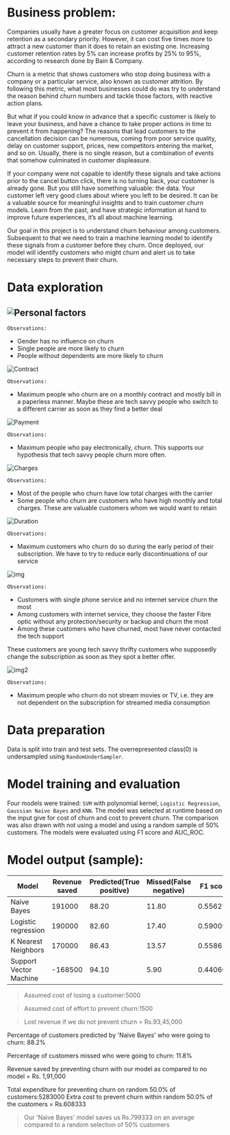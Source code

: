 # Business problem:

Companies usually have a greater focus on customer acquisition and keep retention as a secondary priority. However, it can cost five times more to attract a new customer than it does to retain an existing one. Increasing customer retention rates by 5% can increase profits by 25% to 95%, according to research done by Bain & Company.

Churn is a metric that shows customers who stop doing business with a company or a particular service, also known as customer attrition. By following this metric, what most businesses could do was try to understand the reason behind churn numbers and tackle those factors, with reactive action plans.

But what if you could know in advance that a specific customer is likely to leave your business, and have a chance to take proper actions in time to prevent it from happening? The reasons that lead customers to the cancellation decision can be numerous, coming from poor service quality, delay on customer support, prices, new competitors entering the market, and so on. Usually, there is no single reason, but a combination of events that somehow culminated in customer displeasure.

If your company were not capable to identify these signals and take actions prior to the cancel button click, there is no turning back, your customer is already gone. But you still have something valuable: the data. Your customer left very good clues about where you left to be desired. It can be a valuable source for meaningful insights and to train customer churn models. Learn from the past, and have strategic information at hand to improve future experiences, it’s all about machine learning.

Our goal in this project is to understand churn behaviour among customers. Subsequent to that we need to train a machine learning model to identify these signals from a customer before they churn. Once deployed, our model will identify customers who might churn and alert us to take necessary steps to prevent their churn.

# Data exploration

## ![Personal factors](https://i.ibb.co/5LqNr02/personal-factors.png)

`Observations:`

* Gender has no influence on churn
* Single people are more likely to churn
* People without dependents are more likely to churn

![Contract](https://i.ibb.co/TkpT2bZ/contract.png)

`Observations:`

* Maximum people who churn are on a monthly contract and mostly bill in a paperless manner. Maybe these are tech savvy people who switch to a different carrier as soon as they find a better deal

![Payment](https://i.ibb.co/r3509PR/payment.png)

`Observations:`

* Maximum people who pay electronically, churn. This supports our hypothesis that tech savvy people churn more often.

![Charges](https://i.ibb.co/80yXBzg/charges.png)

`Observations:`

* Most of the people who churn have low total charges with the carrier
* Some people who churn are customers who have high monthly and total charges. These are valuable customers whom we would want to retain

![Duration](https://i.ibb.co/V9fyTpv/duration.png)

`Observations:`

* Maximum customers who churn do so during the early period of their subscription. We have to try to reduce early discontinuations of our service

![img](https://i.ibb.co/y035fv3/img.png)

`Observations:`

* Customers with single phone service and no internet service churn the most
* Among customers with internet service, they choose the faster Fibre optic without any protection/security or backup and churn the most
* Among these customers who have churned, most have never contacted the tech support

These customers are young tech savvy thrifty customers who supposedly change the subscription as soon as they spot a better offer.

![img2](https://i.ibb.co/wYgTP67/img2.png)

`Observations:`

* Maximum people who churn do not stream movies or TV, i.e. they are not dependent on the subscription for streamed media consumption

# Data preparation

Data is split into train and test sets. The overrepresented class(0) is undersampled using `RandomUnderSampler`.

# Model training and evaluation

Four models were trained: `SVM` with polynomial kernel, `Logistic Regression`, `Gaussian Naive Bayes` and `KNN`. The model was selected at runtime based on the input give for cost of churn and cost to prevent churn. The comparison was also drawn with not using a model and using a random sample of 50% customers. The models were evaluated using F1 score and AUC_ROC.

# Model output (sample):

Model|	Revenue saved|	Predicted(True positive)|	Missed(False negative)|	F1 score|	ROC_AUC	Model|
-----|---------------|--------------------------|-----------------------|---------|--------------|
Naive Bayes|	191000|	88.20|	11.80|	0.556279|	0.736797|	GaussianNB()|
Logistic regression|	190000|	82.60|	17.40|	0.590095|	0.758774|	LogisticRegression(C=0.01, solver='liblinear')|
K Nearest Neighbors|	170000|	86.43|	13.57|	0.558627|	0.737294|	KNeighborsClassifier(n_neighbors=47)|
Support Vector Machine|	-168500|	94.10|	5.90|	0.440608|	0.601343|	SVC(C=0.001, kernel='poly')|

>Assumed cost of losing a customer:5000

>Assumed cost of effort to prevent churn:1500 

>Lost revenue if we do not prevent churn = Rs.93,45,000


Percentage of customers predicted by 'Naive Bayes' who were going to churn: 88.2%

Percentage of customers missed who were going to churn: 11.8%

Revenue saved by preventing churn with our model as compared to no model = Rs. 1,91,000


Total expenditure for preventing churn on random 50.0% of customers:5283000
Extra cost to prevent churn within random 50.0% of the customers = Rs.608333

>Our 'Naive Bayes' model saves us Rs.799333 on an average compared to a random selection of 50% customers
